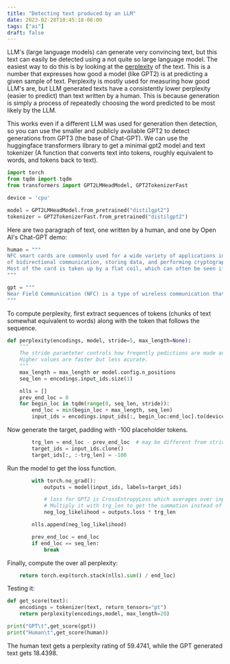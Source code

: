```yaml
---
title: "Detecting text produced by an LLM"
date: 2023-02-28T10:45:18-08:00
tags: ["ai"]
draft: false
---
```


LLM's (large language models) can generate very convincing text, but this text can easily be detected using a not quite so large language model.
The easiest way to do this is by looking at the [perplexity](https://en.wikipedia.org/wiki/Perplexity) of the text.
This is a number that expresses how good a model (like GPT2) is at predicting a given sample of text.
Perplexity is mostly used for measuring how good LLM's are, but LLM generated texts have a consistently lower perplexity (easier to predict) than text written by a human.
This is because generation is simply a process of repeatedly choosing the word predicted to be most likely by the LLM.

This works even if a different LLM was used for generation then detection, so you can use the smaller and publicly available GPT2 to detect generations from GPT3 (the base of Chat-GPT).
We can use the huggingface transformers library to get a minimal gpt2 model and text tokenizer (A function that converts text into tokens, roughly equivalent to words, and tokens back to text).

```py
import torch
from tqdm import tqdm
from transformers import GPT2LMHeadModel, GPT2TokenizerFast

device = 'cpu'

model = GPT2LMHeadModel.from_pretrained("distilgpt2")
tokenizer = GPT2TokenizerFast.from_pretrained("distilgpt2")
```

Here are two paragraph of text, one written by a human, and one by Open AI's Chat-GPT demo:

```py
human = """
NFC smart cards are commonly used for a wide variety of applications including contactless payments, building access control, and 2 factor authentication. These smart cards have no power source, yet are capable
of bidirectional communication, storing data, and performing cryptographic operations. In each of these cards is a circuit straight out of the 1900s: The crystal radio.
Most of the card is taken up by a flat coil, which can often be seen if the card is held up to a bright light. Another component you can easily see this way is a capacitor, it looks like a large (usually square) opaque region. The capacitor is placed in parallel with the coil, forming a parallel tuned circuit (resonant at 13.56 MHz), similar to a crystal radio.
"""

gpt = """
Near Field Communication (NFC) is a type of wireless communication that allows two electronic devices to communicate with each other over short distances. It uses electromagnetic induction to establish a wireless link between two devices by bringing them close together. In NFC, a transmitter sends out a weak radio frequency signal that can be picked up by a receiver. The receiver then converts this signal into data, which can be used to perform various functions such as data exchange, contactless payments, and access control.
"""
```

To compute perplexity, first extract sequences of tokens (chunks of text somewhat equivalent to words) along with the token that follows the sequence.

```py
def perplexity(encodings, model, stride=5, max_length=None):
    """
    The stride paramteter controls how freqently pedictions are made and compaired with the text.
    Higher values are faster but less acurate.
    """
    max_length = max_length or model.config.n_positions
    seq_len = encodings.input_ids.size(1)

    nlls = []
    prev_end_loc = 0
    for begin_loc in tqdm(range(0, seq_len, stride)):
        end_loc = min(begin_loc + max_length, seq_len)
        input_ids = encodings.input_ids[:, begin_loc:end_loc].to(device)
```

Now generate the target, padding with -100 placeholder tokens.

```py
        trg_len = end_loc - prev_end_loc  # may be different from stride on last loop
        target_ids = input_ids.clone()
        target_ids[:, :-trg_len] = -100
```

Run the model to get the loss function.

```py
        with torch.no_grad():
            outputs = model(input_ids, labels=target_ids)

            # loss for GPT2 is CrossEntropyLoss which averages over input tokens.
            # Multiply it with trg_len to get the summation instead of average.
            neg_log_likelihood = outputs.loss * trg_len

        nlls.append(neg_log_likelihood)

        prev_end_loc = end_loc
        if end_loc == seq_len:
            break

```

Finally, compute the over all perplexity:

```py
    return torch.exp(torch.stack(nlls).sum() / end_loc)
```

Testing it:

```py
def get_score(text):
    encodings = tokenizer(text, return_tensors="pt")
    return perplexity(encodings,model, max_length=20)

print("GPT\t",get_score(gpt))
print("Human\t",get_score(human))
```

The human text gets a perplexity rating of 59.4741, while the GPT generated text gets 18.4398.

